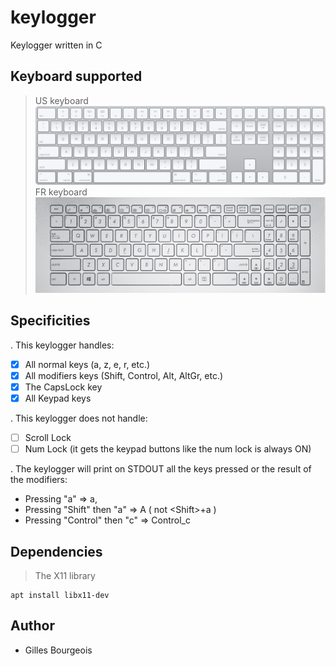 # keylogger
Keylogger written in C

## Keyboard supported
> US keyboard ![keyboard](https://github.com/gbourgeo/keylogger/blob/master/img/USkeyboard.jpeg)
> FR keyboard ![keyboard](https://github.com/gbourgeo/keylogger/blob/master/img/FRkeyboard.png)

## Specificities
. This keylogger handles:
- [x] All normal keys (a, z, e, r, etc.)
- [x] All modifiers keys (Shift, Control, Alt, AltGr, etc.)
- [x] The CapsLock key
- [x] All Keypad keys

. This keylogger does not handle:
- [ ] Scroll Lock
- [ ] Num Lock (it gets the keypad buttons like the num lock is always ON)

. The keylogger will print on STDOUT all the keys pressed or the result of the modifiers:
- Pressing "a"              => a,
- Pressing "Shift" then "a" => A  ( not \<Shift\>+a )
- Pressing "Control" then "c" => Control_c

## Dependencies
> The X11 library
```
apt install libx11-dev
```
## Author
- Gilles Bourgeois
